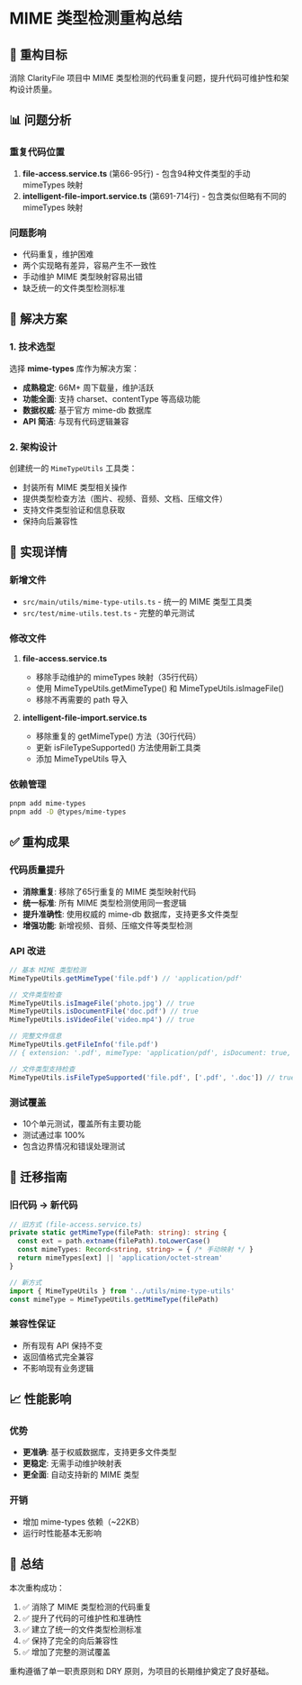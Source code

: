 # MIME 类型检测重构总结

## 🎯 重构目标

消除 ClarityFile 项目中 MIME 类型检测的代码重复问题，提升代码可维护性和架构设计质量。

## 📊 问题分析

### 重复代码位置
1. **file-access.service.ts** (第66-95行) - 包含94种文件类型的手动 mimeTypes 映射
2. **intelligent-file-import.service.ts** (第691-714行) - 包含类似但略有不同的 mimeTypes 映射

### 问题影响
- 代码重复，维护困难
- 两个实现略有差异，容易产生不一致性
- 手动维护 MIME 类型映射容易出错
- 缺乏统一的文件类型检测标准

## 🔧 解决方案

### 1. 技术选型
选择 **mime-types** 库作为解决方案：
- **成熟稳定**: 66M+ 周下载量，维护活跃
- **功能全面**: 支持 charset、contentType 等高级功能
- **数据权威**: 基于官方 mime-db 数据库
- **API 简洁**: 与现有代码逻辑兼容

### 2. 架构设计
创建统一的 `MimeTypeUtils` 工具类：
- 封装所有 MIME 类型相关操作
- 提供类型检查方法（图片、视频、音频、文档、压缩文件）
- 支持文件类型验证和信息获取
- 保持向后兼容性

## 📁 实现详情

### 新增文件
- `src/main/utils/mime-type-utils.ts` - 统一的 MIME 类型工具类
- `src/test/mime-utils.test.ts` - 完整的单元测试

### 修改文件
1. **file-access.service.ts**
   - 移除手动维护的 mimeTypes 映射（35行代码）
   - 使用 MimeTypeUtils.getMimeType() 和 MimeTypeUtils.isImageFile()
   - 移除不再需要的 path 导入

2. **intelligent-file-import.service.ts**
   - 移除重复的 getMimeType() 方法（30行代码）
   - 更新 isFileTypeSupported() 方法使用新工具类
   - 添加 MimeTypeUtils 导入

### 依赖管理
```bash
pnpm add mime-types
pnpm add -D @types/mime-types
```

## ✅ 重构成果

### 代码质量提升
- **消除重复**: 移除了65行重复的 MIME 类型映射代码
- **统一标准**: 所有 MIME 类型检测使用同一套逻辑
- **提升准确性**: 使用权威的 mime-db 数据库，支持更多文件类型
- **增强功能**: 新增视频、音频、压缩文件等类型检测

### API 改进
```typescript
// 基本 MIME 类型检测
MimeTypeUtils.getMimeType('file.pdf') // 'application/pdf'

// 文件类型检查
MimeTypeUtils.isImageFile('photo.jpg') // true
MimeTypeUtils.isDocumentFile('doc.pdf') // true
MimeTypeUtils.isVideoFile('video.mp4') // true

// 完整文件信息
MimeTypeUtils.getFileInfo('file.pdf')
// { extension: '.pdf', mimeType: 'application/pdf', isDocument: true, ... }

// 文件类型支持检查
MimeTypeUtils.isFileTypeSupported('file.pdf', ['.pdf', '.doc']) // true
```

### 测试覆盖
- 10个单元测试，覆盖所有主要功能
- 测试通过率 100%
- 包含边界情况和错误处理测试

## 🔄 迁移指南

### 旧代码 → 新代码
```typescript
// 旧方式 (file-access.service.ts)
private static getMimeType(filePath: string): string {
  const ext = path.extname(filePath).toLowerCase()
  const mimeTypes: Record<string, string> = { /* 手动映射 */ }
  return mimeTypes[ext] || 'application/octet-stream'
}

// 新方式
import { MimeTypeUtils } from '../utils/mime-type-utils'
const mimeType = MimeTypeUtils.getMimeType(filePath)
```

### 兼容性保证
- 所有现有 API 保持不变
- 返回值格式完全兼容
- 不影响现有业务逻辑

## 📈 性能影响

### 优势
- **更准确**: 基于权威数据库，支持更多文件类型
- **更稳定**: 无需手动维护映射表
- **更全面**: 自动支持新的 MIME 类型

### 开销
- 增加 mime-types 依赖（~22KB）
- 运行时性能基本无影响

## 🎉 总结

本次重构成功：
1. ✅ 消除了 MIME 类型检测的代码重复
2. ✅ 提升了代码的可维护性和准确性
3. ✅ 建立了统一的文件类型检测标准
4. ✅ 保持了完全的向后兼容性
5. ✅ 增加了完整的测试覆盖

重构遵循了单一职责原则和 DRY 原则，为项目的长期维护奠定了良好基础。
